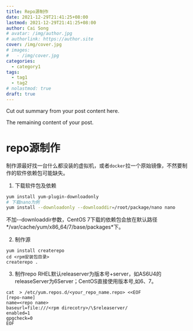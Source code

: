 ```yaml
---
title: Repo源制作
date: 2021-12-29T21:41:25+08:00
lastmod: 2021-12-29T21:41:25+08:00
author: Cai Song
# avatar: /img/author.jpg
# authorlink: https://author.site
cover: /img/cover.jpg
# images:
#   - /img/cover.jpg
categories:
  - category1
tags:
  - tag1
  - tag2
# nolastmod: true
draft: true
---
```


Cut out summary from your post content here.

<!--more-->

The remaining content of your post.
# repo源制作

制作源最好找一台什么都没装的虚拟机，或者`docker`拉一个原始镜像，不然要制作的软件依赖包可能缺失。

1. 下载软件包及依赖
```bash
yum install yum-plugin-downloadonly
# 下载nano为例
yum install --downloadonly --downloaddir=/root/package/nano nano
```

不加--downloaddir参数，CentOS 7下载的依赖包会放在默认路径*/var/cache/yum/x86_64/7/base/packages*下。

2. 制作源

```shell
yum install createrepo
cd <rpm安装包目录>
createrepo .
```

3. 制作repo
RHEL默认releaserver为版本号+server，如AS6U4的releaseServer为6Server；CentOS直接使用版本号,如6、7。

```shell
cat  > /etc/yum.repos.d/<your_repo_name.repo> <<EOF
[repo-name]
name=<repo name>
baseurl=file:///<rpm direcotry>/\$releaserver/
enabled=1
gpgcheck=0
EOF

```
